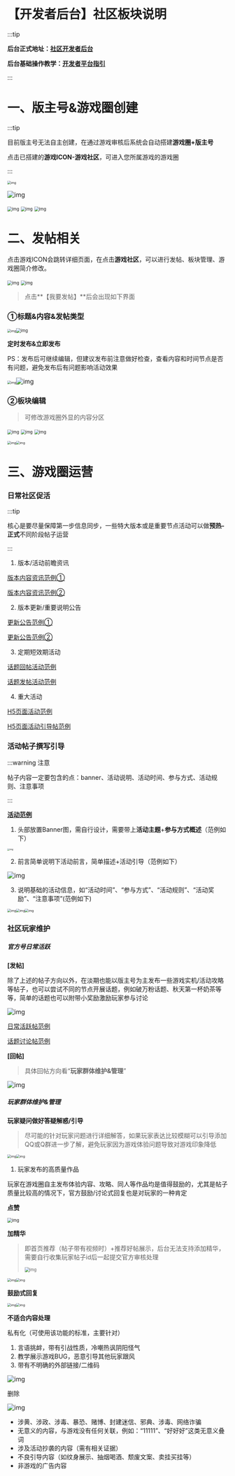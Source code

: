 # 【开发者后台】社区板块说明

:::tip

**后台正式地址：[社区开发者后台](https://dev.233leyuan.com/#/login)**

**后台基础操作教学：[开发者平台指引](https://doc.233leyuan.com/operate/prepare_materials.html)**

:::

# 一、版主号&游戏圈创建

:::tip

目前版主号无法自主创建，在通过游戏审核后系统会自动搭建**游戏圈+版主号**

点击已搭建的**游戏ICON-游戏社区**，可进入您所属游戏的游戏圈

:::

<img src="https://arkimg.ark.online/1724563444543-33.webp" alt="img" style="zoom:50%;" />

![img](https://arkimg.ark.online/1724563444539-1.webp)

<img src="https://arkimg.ark.online/1724563444539-2.webp" alt="img" style="zoom: 67%;" />

<img src="https://arkimg.ark.online/1724563444539-3.webp" alt="img" style="zoom:67%;" />

<img src="https://arkimg.ark.online/1724563444539-4.webp" alt="img" style="zoom:67%;" />

# 二、发帖相关

点击游戏ICON会跳转详细页面，在点击**游戏社区**，可以进行发帖、板块管理、游戏圈简介修改。

<img src="https://arkimg.ark.online/1724563444539-5.webp" alt="img" style="zoom:67%;" />

<img src="https://arkimg.ark.online/1724563444539-6.webp" alt="img" style="zoom:67%;" />

> 点击**【我要发帖】**后会出现如下界面

### ①标题&内容&发帖类型

<img src="https://arkimg.ark.online/1724563444539-7.webp" alt="img" style="zoom:50%;" /><img src="https://arkimg.ark.online/1724563444539-8.webp" alt="img" style="zoom:67%;" />

**定时发布&立即发布**

PS：发布后可继续编辑，但建议发布前注意做好检查，查看内容和时间节点是否有问题，避免发布后有问题影响活动效果

<img src="https://arkimg.ark.online/1724563444539-9.webp" alt="img" style="zoom:50%;" />![img](https://arkimg.ark.online/1724563444539-10.webp)

### ②板块编辑

> 可修改游戏圈外显的内容分区

<img src="https://arkimg.ark.online/1724563444539-11.webp" alt="img" style="zoom:67%;" />

<img src="https://arkimg.ark.online/1724563444540-12.webp" alt="img" style="zoom:67%;" />

<img src="https://arkimg.ark.online/1724563444540-13.webp" alt="img" style="zoom:67%;" />

<img src="https://arkimg.ark.online/1724563444540-14.webp" alt="img" style="zoom:50%;" /><img src="https://arkimg.ark.online/1724563444540-15.webp" alt="img" style="zoom:50%;" />

# 三、游戏圈运营

### 日常社区促活

:::tip

核心是要尽量保障第一步信息同步，一些特大版本或是重要节点活动可以做**预热-正式**不同阶段帖子运营

:::

1. 版本/活动前瞻资讯

[版本内容资讯范例①](https://app-external.233lyly.com/proxy/postdetails/?source=Link&shareId=2C0Y8d7J0FsZ002GS09JCoT39rGvl686IgCp3Ahh&postid=1821006759046967296)

[版本内容资讯范例②](https://app-external.233lyly.com/proxy/postdetails/?source=Link&shareId=2C0ZUCeb0Gw40V02GFShAhj9GRlg68IiRUFbiCWo&postid=1820425652680249344)

2. 版本更新/重要说明公告

[更新公告范例①](https://app-external.233lyly.com/proxy/postdetails/?source=Link&shareId=2C0aJYie0HL002GRy4N9Gnl68ISFapXmUcayRB46&postid=1824387669681344512)

[更新公告范例②](https://app-external.233lyly.com/proxy/postdetails/?source=Link&shareId=2C0XESY90DP8060k2BGSTYx89Gl6668KoIHEx3Ls&postid=1813156590555922432)

3. 定期短效期活动

[话题回帖活动范例](https://app-external.233lyly.com/proxy/postdetails/?source=Link&shareId=2C0ZDRvJ0ERB06072GSFGqXr9EGl658IpGO4E6lX&postid=1810574927152844800)

[话题发帖活动范例](https://app-external.233lyly.com/proxy/postdetails/?source=Link&shareId=2C0VswC50FSL0Q0n2GSHj2wG90Gpl06V8IsEvsGZ&postid=1818466136392671232)

4. 重大活动

[H5页面活动范例](https://na.233she.cn/#/activeModal/comprehensive?id=1369&source=5)

[H5页面活动引导帖范例](https://app-external.233lyly.com/proxy/postdetails/?source=Link&shareId=2C0YRJ250HlE0X0T2GSLAn9Glf6a8kIkxL9xuCDw&postid=1823531570382295040)

### 活动帖子撰写引导

:::warning 注意​

帖子内容一定要包含的点：banner、活动说明、活动时间、参与方式、活动规则、注意事项

:::

**[活动范例](https://app-external.233lyly.com/proxy/postdetails/?source=Link&shareId=2C0Wvokn0HIa0V0z2QGpJXxVMW9LGl685KCejKFM&postid=1818466136392671232)**

1. 头部放置Banner图，需自行设计，需要带上**活动主题**+**参与方式概述**（范例如下）

<img src="https://arkimg.ark.online/1724563444540-16.webp" alt="img" style="zoom: 33%;" />

2. 前言简单说明下活动前言，简单描述+活动引导（范例如下）

![img](https://arkimg.ark.online/1724563444540-17.webp)

3. 说明基础的活动信息，如“活动时间”、“参与方式”、“活动规则”、“活动奖励”、“注意事项”(范例如下)

<img src="https://arkimg.ark.online/1724563444540-18.webp" alt="img" style="zoom:50%;" /><img src="https://arkimg.ark.online/1724563444540-19.webp" alt="img" style="zoom:50%;" /><img src="https://arkimg.ark.online/1724563444540-20.webp" alt="img" style="zoom:50%;" />

### 社区玩家维护

##### 官方号日常活跃

**[发帖]**

除了上述的帖子方向以外，在淡期也能以版主号为主发布一些游戏实机/活动攻略等帖子，也可以尝试不同的节点开展话题，例如破万粉话题、秋天第一杯奶茶等等，简单的话题也可以附带小奖励激励玩家参与讨论

![img](https://arkimg.ark.online/1724563444540-21.webp)

[日常活跃帖范例](https://app-external.233lyly.com/proxy/postdetails/?source=Link&shareId=2C0ZDem90I6D002FGTKNBfYJ9Gls6R8LzgrwaVxo&postid=1821113546686222336)

[话题讨论帖范例](https://app-external.233lyly.com/proxy/postdetails/?source=Link&shareId=2C0a7nsX0Flt002GTLrG99Gl638bM2EEKF2VKgYq&postid=1825489619457019904)

**[回帖]**

> 具体回帖方向看“**玩家群体维护&管理**”

![img](https://arkimg.ark.online/1724563444540-22.webp)

##### 玩家群体维护&管理

**玩家疑问做好答疑解惑/引导**

> 尽可能的针对玩家问题进行详细解答，如果玩家表达比较模糊可以引导添加QQ或Q群进一步了解，避免玩家因为游戏体验问题导致对游戏印象降低

<img src="https://arkimg.ark.online/1724563444540-23.webp" alt="img" style="zoom:50%;" /><img src="https://arkimg.ark.online/1724563444540-24.webp" alt="img" style="zoom:50%;" />

1. 玩家发布的高质量作品

玩家在游戏圈自主发布体验内容、攻略、同人等作品均是值得鼓励的，尤其是帖子质量比较高的情况下，官方鼓励/讨论式回复也是对玩家的一种肯定

**点赞**

<img src="https://arkimg.ark.online/1724563444540-25.webp" alt="img" style="zoom: 67%;" />

**加精华**

> 即首页推荐（帖子带有视频时）+推荐好帖展示，后台无法支持添加精华，需要自行收集玩家帖子id后一起提交官方审核处理
>
> <img src="https://arkimg.ark.online/1724563444540-26.webp" alt="img" style="zoom:67%;" />

<img src="https://arkimg.ark.online/1724563444540-27.webp" alt="img" style="zoom: 50%;" /><img src="https://arkimg.ark.online/1724563444540-28.webp" alt="img" style="zoom:50%;" />

**鼓励式回复**

<img src="https://arkimg.ark.online/1724563444540-29.webp" alt="img" style="zoom:50%;" /><img src="https://arkimg.ark.online/1724563444540-30.webp" alt="img" style="zoom:50%;" />

**不适合内容处理**

私有化（可使用该功能的标准，主要针对）

1. 言语挑衅，带有引战性质，冷嘲热讽阴阳怪气
2. 教学展示游戏BUG，恶意引导其他玩家跟风
3. 带有不明确的外部链接/二维码

![img](https://arkimg.ark.online/1724563444541-31.webp)

删除

![img](https://arkimg.ark.online/1724563444541-32.webp)

- 涉黄、涉政、涉毒、暴恐、赌博、封建迷信、邪典、涉毒、网络诈骗
- 无意义的内容，与游戏没有任何关联，例如：“11111”、“好好好”这类无意义叠词
- 涉及活动抄袭的内容（需有相关证据）
- 不良引导内容（如纹身展示、抽烟喝酒、颓废文案、卖挂买挂等）
- 非游戏的广告内容

